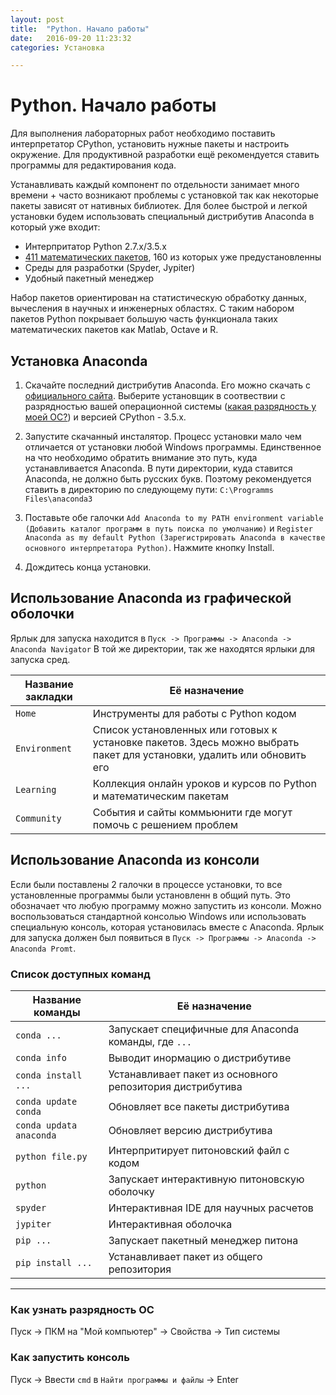 ```yaml
---
layout: post
title:  "Python. Начало работы"
date:   2016-09-20 11:23:32
categories: Установка

---
```



# Python. Начало работы
Для выполнения лабораторных работ необходимо поставить интерпретатор CPython, установить нужные пакеты и настроить окружение. Для продуктивной разработки ещё рекомендуется ставить программы для редактирования кода.

Устанавливать каждый компонент по отдельности занимает много времени + часто возникают проблемы с установкой так как некоторые пакеты зависят от нативных библиотек.
Для более быстрой и легкой установки будем использовать специальный дистрибутив Anaconda в который уже входит:

* Интерпритатор Python 2.7.x/3.5.x
* [411 математических пакетов](https://docs.continuum.io/anaconda/pkg-docs), 160 из которых уже предустановленны
* Среды для разработки (Spyder, Jypiter)
* Удобный пакетный менеджер

Набор пакетов ориентирован на статистическую обработку данных, вычесления в научных и инженерных областях. С таким набором пакетов Python покрывает большую часть функционала таких математических пакетов как Matlab, Octave и R.

## Установка Anaconda
1. Скачайте последний дистрибутив Anaconda. Его можно скачать с [официального сайта](https://www.continuum.io/downloads). Выберите установщик в соотвествии c разрядностью вашей операционной системы ([какая разрядность у моей ОС?]()) и версией CPython - 3.5.x.
2. Запустите скачанный инсталятор. Процесс установки мало чем отличается от установки любой Windows программы. Единственное на что необходимо обратить внимание это путь, куда устанавливается Anaconda.
В пути директории, куда ставится Anaconda, не должно быть русских букв. Поэтому рекомендуется ставить в директорию по следующему пути:
`C:\Programms Files\anaconda3`

3. Поставьте обе галочки `Add Anaconda to my PATH environment variable (Добавить каталог программ в путь поиска по умолчанию)` и `Register Anaconda as my default Python (Зарегистрировать Anaconda в качестве основного интерпретатора Python)`. Нажмите кнопку Install.

4. Дождитесь конца установки.

## Использование Anaconda из графической оболочки
Ярлык для запуска находится в `Пуск -> Программы -> Anaconda -> Anaconda Navigator`
В той же директории, так же находятся ярлыки для запуска сред.

|Название закладки|Её назначение|
|-----------------|-------------|
|`Home`           |Инструменты для работы с Python кодом   |
|`Environment`    |Список установленных или готовых к установке пакетов. Здесь можно выбрать пакет для установки, удалить или обновить его|
|`Learning`       |Коллекция онлайн уроков и курсов по Python и математическим пакетам|
|`Community`      |События и сайты коммьюнити где могут помочь с решением проблем| 

## Использование Anaconda из консоли
Если были поставлены 2 галочки в процессе установки, то все установленные программы были установленн в общий путь. Это обозначает что любую программу можно запустить из консоли. Можно воспользоваться стандартной конcолью Windows или использовать специальную консоль, которая установилась вместе с Anaconda. Ярлык для запуска должен был появиться в `Пуск -> Программы -> Anaconda -> Anaconda Promt`.

### Список доступных команд

|Название команды       |Её назначение                                            |
|-----------------------|---------------------------------------------------------|
|`conda ...`            |Запускает специфичные для Anaconda команды, где `...`    |
|`conda info`           |Выводит инормацию о дистрибутиве                         |
|`conda install ...`    |Устанавливает пакет из основного репозитория дистрибутива|
|`conda update conda`   |Обновляет все пакеты дистрибутива                        |
|`conda updata anaconda`|Обновляет версию дистрибутива                            |
|`python file.py`       |Интерпритирует питоновский файл с кодом                  |
|`python`               |Запускает интерактивную питоновскую оболочку             |
|`spyder`               |Интерактивная IDE для научных расчетов                   |
|`jypiter`              |Интерактивная оболочка                                   |
|`pip ...`              |Запускает пакетный менеджер питона                       |
|`pip install ...`      |Устанавливает пакет из общего репозитория                |


---------------------------------

### Как узнать разрядность ОС
Пуск -> ПКМ на "Мой компьютер" -> Свойства -> Тип системы

### Как запустить консоль
Пуск -> Ввести `cmd` в `Найти программы и файлы` -> Enter
